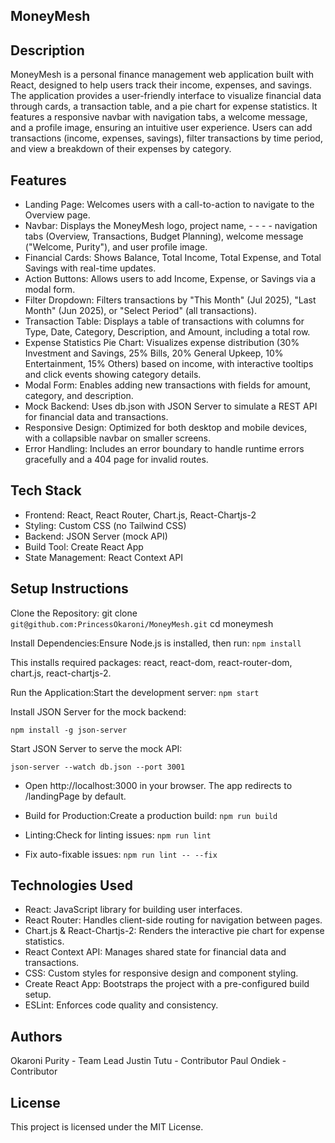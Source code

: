 ## MoneyMesh

## Description
MoneyMesh is a personal finance management web application built with React, designed to help users track their income, expenses, and savings. The application provides a user-friendly interface to visualize financial data through cards, a transaction table, and a pie chart for expense statistics. It features a responsive navbar with navigation tabs, a welcome message, and a profile image, ensuring an intuitive user experience. Users can add transactions (income, expenses, savings), filter transactions by time period, and view a breakdown of their expenses by category.


## Features
- Landing Page: Welcomes users with a call-to-action to navigate to the Overview page.
- Navbar: Displays the MoneyMesh logo, project name, - - - - navigation tabs (Overview, Transactions, Budget Planning), welcome message ("Welcome, Purity"), and user profile image.
- Financial Cards: Shows Balance, Total Income, Total Expense, and Total Savings with real-time updates.
- Action Buttons: Allows users to add Income, Expense, or Savings via a modal form.
- Filter Dropdown: Filters transactions by "This Month" (Jul 2025), "Last Month" (Jun 2025), or "Select Period" (all transactions).
- Transaction Table: Displays a table of transactions with columns for Type, Date, Category, Description, and Amount, including a total row.
- Expense Statistics Pie Chart: Visualizes expense distribution (30% Investment and Savings, 25% Bills, 20% General Upkeep, 10% Entertainment, 15% Others) based on income, with interactive tooltips and click events showing category details.
- Modal Form: Enables adding new transactions with fields for amount, category, and description.
- Mock Backend: Uses db.json with JSON Server to simulate a REST API for financial data and transactions.
- Responsive Design: Optimized for both desktop and mobile devices, with a collapsible navbar on smaller screens.
- Error Handling: Includes an error boundary to handle runtime errors gracefully and a 404 page for invalid routes.

## Tech Stack

- Frontend: React, React Router, Chart.js, React-Chartjs-2
- Styling: Custom CSS (no Tailwind CSS)
- Backend: JSON Server (mock API)
- Build Tool: Create React App
- State Management: React Context API

## Setup Instructions

Clone the Repository:
git clone `git@github.com:PrincessOkaroni/MoneyMesh.git`
cd moneymesh


Install Dependencies:Ensure Node.js is installed, then run:
`npm install`

This installs required packages: react, react-dom, react-router-dom, chart.js, react-chartjs-2.


Run the Application:Start the development server:
`npm start`

Install JSON Server for the mock backend:

`npm install -g json-server`

Start JSON Server to serve the mock API:

`json-server --watch db.json --port 3001`

- Open http://localhost:3000 in your browser. The app redirects to /landingPage by default.

- Build for Production:Create a production build:
`npm run build`


- Linting:Check for linting issues:
`npm run lint`

- Fix auto-fixable issues:
`npm run lint -- --fix`


## Technologies Used

- React: JavaScript library for building user interfaces.
- React Router: Handles client-side routing for navigation between pages.
- Chart.js & React-Chartjs-2: Renders the interactive pie chart for expense statistics.
- React Context API: Manages shared state for financial data and transactions.
- CSS: Custom styles for responsive design and component styling.
- Create React App: Bootstraps the project with a pre-configured build setup.
- ESLint: Enforces code quality and consistency.

## Authors

Okaroni Purity - Team Lead
Justin Tutu    - Contributor
Paul Ondiek    - Contributor

## License
This project is licensed under the MIT License.